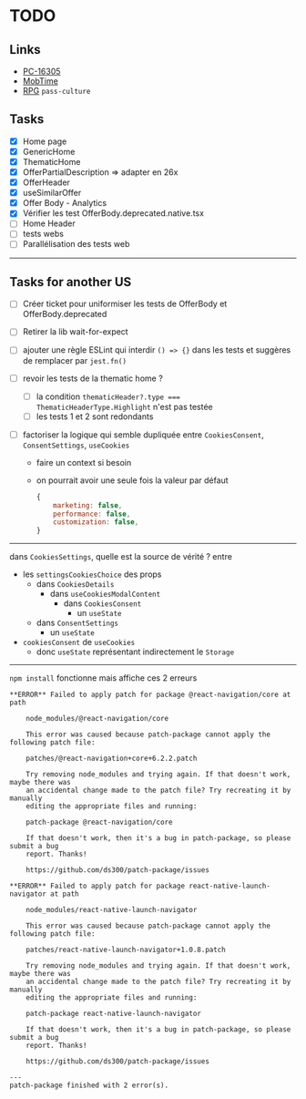 # TODO

## Links

- [PC-16305](https://passculture.atlassian.net/browse/PC-16305)
- [MobTime](https://mobtime.hadrienmp.fr/mob/pass-culture)
- [RPG](https://ensemble-rpg.onrender.com/) `pass-culture`

## Tasks

- [x] Home page
- [x] GenericHome
- [x] ThematicHome
- [x] OfferPartialDescription => adapter en 26x
- [x] OfferHeader
- [x] useSimilarOffer
- [x] Offer Body - Analytics
- [x] Vérifier les test OfferBody.deprecated.native.tsx
- [ ] Home Header
- [ ] tests webs
- [ ] Parallélisation des tests web

---

## Tasks for another US

- [ ] Créer ticket pour uniformiser les tests de OfferBody et OfferBody.deprecated
- [ ] Retirer la lib wait-for-expect
- [ ] ajouter une règle ESLint qui interdir `() => {}` dans les tests et suggères de remplacer par `jest.fn()`
- [ ] revoir les tests de la thematic home ?
  - [ ] la condition `thematicHeader?.type === ThematicHeaderType.Highlight` n'est pas testée
  - [ ] les tests 1 et 2 sont redondants
- [ ] factoriser la logique qui semble dupliquée entre `CookiesConsent`, `ConsentSettings`, `useCookies`

  - faire un context si besoin
  - on pourrait avoir une seule fois la valeur par défaut

    ```js
    {
        marketing: false,
        performance: false,
        customization: false,
    }
    ```

---

dans `CookiesSettings`,
quelle est la source de vérité ?
entre

- les `settingsCookiesChoice` des props
  - dans `CookiesDetails`
    - dans `useCookiesModalContent`
      - dans `CookiesConsent`
        - un `useState`
  - dans `ConsentSettings`
    - un `useState`
- `cookiesConsent` de `useCookies`
  - donc `useState` représentant indirectement le `Storage`

---

`npm install` fonctionne mais affiche ces 2 erreurs

```
**ERROR** Failed to apply patch for package @react-navigation/core at path

    node_modules/@react-navigation/core

    This error was caused because patch-package cannot apply the following patch file:

    patches/@react-navigation+core+6.2.2.patch

    Try removing node_modules and trying again. If that doesn't work, maybe there was
    an accidental change made to the patch file? Try recreating it by manually
    editing the appropriate files and running:

    patch-package @react-navigation/core

    If that doesn't work, then it's a bug in patch-package, so please submit a bug
    report. Thanks!

    https://github.com/ds300/patch-package/issues

**ERROR** Failed to apply patch for package react-native-launch-navigator at path

    node_modules/react-native-launch-navigator

    This error was caused because patch-package cannot apply the following patch file:

    patches/react-native-launch-navigator+1.0.8.patch

    Try removing node_modules and trying again. If that doesn't work, maybe there was
    an accidental change made to the patch file? Try recreating it by manually
    editing the appropriate files and running:

    patch-package react-native-launch-navigator

    If that doesn't work, then it's a bug in patch-package, so please submit a bug
    report. Thanks!

    https://github.com/ds300/patch-package/issues

---
patch-package finished with 2 error(s).
```
